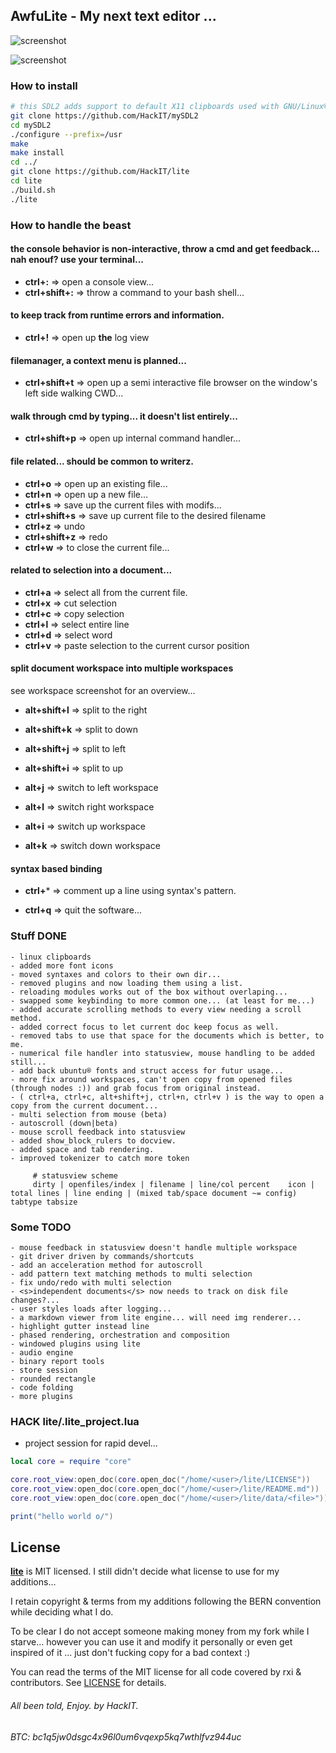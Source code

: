 ## AwfuLite - My next text editor ...

![screenshot](https://raw.githubusercontent.com/HackIT/lite/master/screenshot.png)

![screenshot](https://raw.githubusercontent.com/HackIT/lite/master/workspace.png)

### How to install

```bash
# this SDL2 adds support to default X11 clipboards used with GNU/Linux®
git clone https://github.com/HackIT/mySDL2
cd mySDL2
./configure --prefix=/usr
make
make install
cd ../
git clone https://github.com/HackIT/lite
cd lite
./build.sh
./lite
```

### How to handle the beast

#### the console behavior is non-interactive, throw a cmd and get feedback... nah enouf? use your terminal...
- **ctrl+:** => open a console view...
- **ctrl+shift+:** => throw a command to your bash shell...

#### to keep track from runtime errors and information.
- **ctrl+!** => open up **the** log view

#### filemanager, a context menu is planned...
- **ctrl+shift+t** => open up a semi interactive file browser on the window's left side walking CWD...

#### walk through cmd by typing... it doesn't list entirely...
- **ctrl+shift+p** => open up internal command handler...

#### file related... should be common to writerz.
- **ctrl+o** => open up an existing file...
- **ctrl+n** => open up a new file...
- **ctrl+s** => save up the current files with modifs...
- **ctrl+shift+s** => save up current file to the desired filename
- **ctrl+z** => undo
- **ctrl+shift+z** => redo
- **ctrl+w** => to close the current file...

#### related to selection into a document...
- **ctrl+a** => select all from the current file.
- **ctrl+x** => cut selection
- **ctrl+c** => copy selection
- **ctrl+l** => select entire line
- **ctrl+d** => select word
- **ctrl+v** => paste selection to the current cursor position

#### split document workspace into multiple workspaces

see workspace screenshot for an overview...

- **alt+shift+l** => split to the right 
- **alt+shift+k** => split to down
- **alt+shift+j** => split to left
- **alt+shift+i** => split to up

- **alt+j** => switch to left workspace
- **alt+l** => switch right workspace
- **alt+i** => switch up workspace
- **alt+k** => switch down workspace


#### syntax based binding
- **ctrl+*** => comment up a line using syntax's pattern.

- **ctrl+q** => quit the software...



### Stuff DONE

```
- linux clipboards
- added more font icons
- moved syntaxes and colors to their own dir...
- removed plugins and now loading them using a list.
- reloading modules works out of the box without overlaping...
- swapped some keybinding to more common one... (at least for me...)
- added accurate scrolling methods to every view needing a scroll method.
- added correct focus to let current doc keep focus as well.
- removed tabs to use that space for the documents which is better, to me.
- numerical file handler into statusview, mouse handling to be added still...
- add back ubuntu® fonts and struct access for futur usage...
- more fix around workspaces, can't open copy from opened files (through nodes :)) and grab focus from original instead.
- ( ctrl+a, ctrl+c, alt+shift+j, ctrl+n, ctrl+v ) is the way to open a copy from the current document...
- multi selection from mouse (beta)
- autoscroll (down|beta)
- mouse scroll feedback into statusview
- added show_block_rulers to docview.
- added space and tab rendering.
- improved tokenizer to catch more token

     # statusview scheme
     dirty | openfiles/index | filename | line/col percent    icon | total lines | line ending | (mixed tab/space document ~= config) tabtype tabsize
```

### Some TODO

```
- mouse feedback in statusview doesn't handle multiple workspace
- git driver driven by commands/shortcuts
- add an acceleration method for autoscroll
- add pattern text matching methods to multi selection
- fix undo/redo with multi selection
- <s>independent documents</s> now needs to track on disk file changes?...
- user styles loads after logging...
- a markdown viewer from lite engine... will need img renderer...
- highlight gutter instead line
- phased rendering, orchestration and composition
- windowed plugins using lite
- audio engine
- binary report tools
- store session
- rounded rectangle
- code folding
- more plugins
```

### HACK lite/.lite_project.lua

- project session for rapid devel...

```lua
local core = require "core"

core.root_view:open_doc(core.open_doc("/home/<user>/lite/LICENSE"))
core.root_view:open_doc(core.open_doc("/home/<user>/lite/README.md"))
core.root_view:open_doc(core.open_doc("/home/<user>/lite/data/<file>"))

print("hello world o/")
```

## License
**[lite](https://github.com/rxi/lite)** is MIT licensed. I still didn't decide what license to use for my additions...

I retain copyright & terms from my additions following the BERN convention while deciding what I do.

To be clear I do not accept someone making money from my fork while I starve... however you can use it and modify it personally or even get inspired of it ... just don't fucking copy for a bad context :)

You can read the terms of the MIT license for all code covered by rxi & contributors. See [LICENSE](LICENSE) for details.

###### All been told, Enjoy.                                              by HackIT.

###### BTC: bc1q5jw0dsgc4x96l0um6vqexp5kq7wthlfvz944uc


